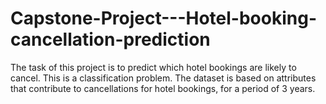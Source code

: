 # Capstone-Project---Hotel-booking-cancellation-prediction
The task of this project is to predict which hotel bookings are likely to cancel. This is a classification problem. The dataset is based on attributes that contribute to cancellations for hotel bookings, for a period of 3 years.
